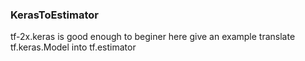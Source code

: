 ### KerasToEstimator
tf-2x.keras is good enough to beginer
here give an example translate tf.keras.Model into tf.estimator
